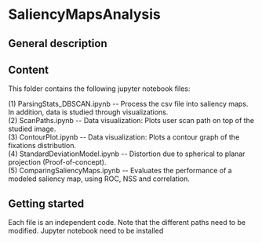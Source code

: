 # SaliencyMapsAnalysis

## General description

## Content

This folder contains the following jupyter notebook files:

(1) ParsingStats_DBSCAN.ipynb -- Process the csv file into saliency maps. In addition, data is studied through visualizations.  
(2) ScanPaths.ipynb -- Data visualization: Plots user scan path on top of the studied image.  
(3) ContourPlot.ipynb -- Data visualization: Plots a contour graph of the fixations distribution.  
(4) StandardDeviationModel.ipynb -- Distortion due to spherical to planar projection (Proof-of-concept).  
(5) ComparingSaliencyMaps.ipynb -- Evaluates the performance of a modeled saliency map, using ROC, NSS and correlation.  

## Getting started

Each file is an independent code. Note that the different paths need to be modified. Jupyter notebook need to be installed 
